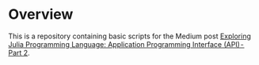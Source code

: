 # Overview

This is a repository containing basic scripts for the Medium post [Exploring Julia Programming Language: Application Programming Interface (API) - Part 2](https://medium.com/@jodhernandezbemj/exploring-julia-programming-language-application-programming-interface-api-part-2-6c157b4fe0d8).

